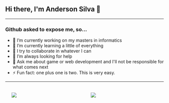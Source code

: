 ## Hi there, I'm Anderson Silva 👋

<hr>

### Github asked to expose me, so...

- 🔭 I’m currently working on my masters in informatics
- 🌱 I’m currently learning a little of everything
- 👯 I try to collaborate in whatever I can
- 🤔 I’m always looking for help
- 💬 Ask me about game or web development and I'll not be responsible for what comes next
- ⚡ Fun fact: one plus one is two. This is very easy.

<hr>

<div style="display: flex">
  <a href="https://github.com/andsfonseca" style="flex: 1; margin:20px">
    <img align="center" src="https://github-readme-stats.vercel.app/api?username=andsfonseca&theme=default&show_icons=true&count_private=true&include_all_commits=True&line_height=24.5" />
  </a>
  <a href="https://github.com/andsfonseca" style="flex: 1; margin:20px">
    <img align="center" src="https://github-readme-stats.vercel.app/api/top-langs/?username=andsfonseca&layout=compact&langs_count=8" /> 
  </a>
</div>
<!--
**andsfonseca/andsfonseca** is a ✨ _special_ ✨ repository because its `README.md` (this file) appears on your GitHub profile.
-->
